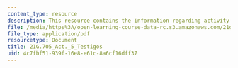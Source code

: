 ```yaml
---
content_type: resource
description: This resource contains the information regarding activity 5 testigos.
file: /media/https%3A/open-learning-course-data-rc.s3.amazonaws.com/21g-705-oral-communication-in-spanish-spring-2004/4c7fbf51939f16e8e61c8a6cf16dff37_MIT21G_705S04_act5testigos.pdf
file_type: application/pdf
resourcetype: Document
title: 21G.705_Act._5_Testigos
uid: 4c7fbf51-939f-16e8-e61c-8a6cf16dff37
---
```

